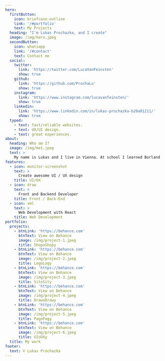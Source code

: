 ```yaml
---
hero:
  firstButton:
    icon: briefcase-outline
    link: '/#portfolio'
    text: My Projects
  heading: "I'm Lukas Prochazka, and I create"
  image: /img/hero.jpeg
  secondButton:
    icon: whatsapp
    link: '/#contact'
    text: Contact me
  social:
    twitter:
      link: 'https://twitter.com/LucaVanFeinsten'
      show: true
    github:
      link: 'https://github.com/ProchaLu'
      show: true
    instagram:
      link: 'https://www.instagram.com/lucavanfeinsten/'
      show: true
    linkedin:
      link: 'https://www.linkedin.com/in/lukas-prochazka-b20a01211/'
      show: true
  typed:
    - text: fast/reliable websites.
    - text: UX/UI design.
    - text: great experiences.
about:
  heading: Who am I?
  image: /img/me1.jpeg
  text: >
    My name is Lukas and I live in Vienna. At school I learned Borland Pascal, Visual Basic and PHP, now I really learn to code @ UpLeveled.io
features:
  - icon: monitor-screenshot
    text: >
      Create awesome UI / UX design
    title: UI/UX
  - icon: draw
    text: >
      Front and Backend Developer
    title: Front / Back-End
  - icon: xml
    text: >
      Web Development with React
    title: Web Development
portfolio:
  projects:
    - btnLink: 'https://behance.com'
      btnText: View on Behance
      image: /img/project-1.jpeg
      title: ShopoShopy
    - btnLink: 'https://behance.com'
      btnText: View on Behance
      image: /img/project-2.jpeg
      title: LogoLogy
    - btnLink: 'https://behance.com'
      btnText: View on Behance
      image: /img/project-3.jpeg
      title: SitoSity
    - btnLink: 'https://behance.com'
      btnText: View on Behance
      image: /img/project-4.jpeg
      title: DrawoDrawy
    - btnLink: 'https://behance.com'
      btnText: View on Behance
      image: /img/project-5.jpeg
      title: PagoPagy
    - btnLink: 'https://behance.com'
      btnText: View on Behance
      image: /img/project-6.jpeg
      title: UIoUXy
  title: My work
footer:
  text: © Lukas Prochazka
---
```

